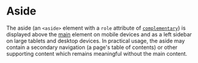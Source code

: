 # Aside

The aside (an `<aside>` element with a `role` attribute of [`complementary`](https://www.w3.org/TR/2017/NOTE-wai-aria-practices-1.1-20171214/examples/landmarks/complementary.html))
is displayed above the [main](/components/detail/main/) element on mobile
devices and as a left sidebar on large tablets and desktop devices. In practical
usage, the aside may contain a secondary navigation (a page's table of contents)
or other supporting content which remains meaningful without the main content.
